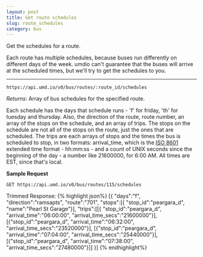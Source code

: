 ```yaml
---
layout: post
title: Get route schedules
slug: route_schedules
category: bus
---
```


Get the schedules for a route. 

Each route has multiple schedules, because buses run differently on different days of the week. umdio can't guarantee that the buses will arrive at the scheduled times, but we'll try to get the schedules to you.

----

`https://api.umd.io/v0/bus/routes/:route_id/schedules`

*Returns*: Array of bus schedules for the specified route. 

Each schedule has the days that schedule runs - 'f' for friday, 'th' for tuesday and thursday. Also, the direction of the route, route number, an array of the stops on the schedule, and an array of trips. The stops on the schedule are not all of the stops on the route, just the ones that are scheduled. The trips are each arrays of stops and the times the bus is scheduled to stop, in two formats: arrival_time, which is the [ISO 8601](http://en.wikipedia.org/wiki/ISO_8601) extended time format - hh:mm:ss - and a count of UNIX seconds since the beginning of the day - a number like 21600000, for 6:00 AM. All times are EST, since that's local. 

<!-- EXAMPLE -->
**Sample Request**

`GET https://api.umd.io/v0/bus/routes/115/schedules`

Trimmed Response:
{% highlight json%}
[{
  "days":"f",
  "direction":"ramsapts",
  "route":"701",
  "stops":[{
    "stop_id":"peargara_d",
    "name":"Pearl St Garage"}],
  "trips":[[{
    "stop_id":"peargara_d",
    "arrival_time":"06:00:00",
    "arrival_time_secs":"21600000"}],
    [{"stop_id":"peargara_d",
    "arrival_time":"06:32:00",
    "arrival_time_secs":"23520000"}],
    [{"stop_id":"peargara_d",
    "arrival_time":"07:04:00",
    "arrival_time_secs":"25440000"}],
    [{"stop_id":"peargara_d",
    "arrival_time":"07:38:00",
    "arrival_time_secs":"27480000"}]]
}]
{% endhighlight%}

<!-- END -->